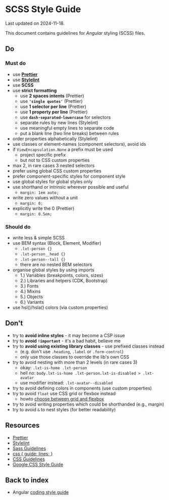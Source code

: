 # SCSS Style Guide

Last updated on 2024-11-18.

This document contains guidelines for _Angular_ styling (SCSS) files.

## Do

### Must do

- use [**Prettier**](https://prettier.io/)
- use [**Stylelint**](https://stylelint.io/)
- use **SCSS**
- use **strict formatting**
  - use **2 spaces intents** (Prettier)
  - use **`'single quotes'`** (Prettier)
  - use **1 selector per line** (Prettier)
  - use **1 property per line** (Prettier)
  - use **`dash-separated-lowercase`** for selectors
  - separate rules by new lines (Stylelint)
  - use meaningful empty lines to separate code
  - put a blank line (two line breaks) between rules
- order properties alphabetically (Stylelint)
- use classes or element-names (component selectors), avoid ids
- if `ViewEncapsulation.None` a prefix must be used
  - project specific prefix
  - but not to CSS custom properties
- max 2, in rare cases 3 nested selectors
- prefer using global CSS custom properties
- prefer component-specific styles for component style
- use global styles for global styles only
- use shorthand or intrinsic wherever possible and useful
  - `margin: 1em auto;`
- write zero values without a unit
  - `margin: 0;`
- explicitly write the 0 (Prettier)
  - `margin: 0.5em;`

### Should do

- write less & simple SCSS
- use BEM syntax (Block, Element, Modifier)
  - `.lxt-person {}`
  - `.lxt-person__head {}`
  - `.lxt-person--tall {}`
  - there are no nested BEM selectors
- organise global styles by using imports
  - 1.) Variables (breakpoints, colors, sizes)
  - 2.) Libraries and helpers (CDK, Bootstrap)
  - 3.) Fonts
  - 4.) Mixins
  - 5.) Objects
  - 6.) Variants
- use hsl()/hsla() colors (via custom properties)

## Don't

- try to **avoid inline styles** - it may become a CSP issue
- try to **avoid `!important`** - it's a bad habit, believe me
- try to **avoid using existing library classes** - use prefixed classes instead
  - (e.g. don't use `.heading`, `.label` or `.form-control`)
  - only use those classes to override the lib's own CSS
- try to avoid nesting with more than 2 levels (in rare cases 3)
  - okay: `.lxt-is-home .lxt-person`
  - hell no: `body.lxt-is-home .lxt-person.lxt-is-disabled > .lxt-avatar`
  - use modifier instead: `.lxt-avatar--disabled`
- try to avoid defining colors in components (use custom properties)
- try to avoid `float` use CSS grid or flexbox instead
  - howto [choose between grid and flexbox](https://medium.com/youstart-labs/beginners-guide-to-choose-between-css-grid-and-flexbox-783005dd2412)
- try to avoid writing properties which could be shorthanded (e.g., margin)
- try to avoid `&` to nest styles (for better readability)

## Resources

- [Prettier](https://prettier.io/)
- [Stylelint](https://stylelint.io/)
- [Sass Guidelines](https://sass-guidelin.es/)
- [css { guide: lines; }](https://cssguidelin.es/)
- [CSS Guidelines](https://github.com/chris-pearce/css-guidelines)
- [Google CSS Style Guide](https://google.github.io/styleguide/htmlcssguide.html#CSS)

## Back to index

- Angular [coding style guide](style-guide.md)
